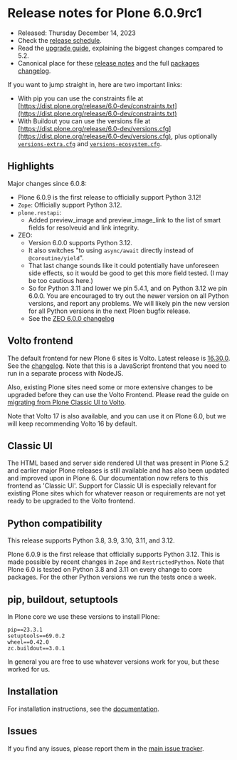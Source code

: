 # Release notes for Plone 6.0.9rc1

* Released: Thursday December 14, 2023
* Check the [release schedule](https://plone.org/download/release-schedule).
* Read the [upgrade guide](https://6.docs.plone.org/upgrade/index.html), explaining the biggest changes compared to 5.2.
* Canonical place for these [release notes](https://dist.plone.org/release/6.0-dev/RELEASE-NOTES.md) and the full [packages changelog](https://dist.plone.org/release/6.0-dev/changelog.txt).

If you want to jump straight in, here are two important links:

* With pip you can use the constraints file at [https://dist.plone.org/release/6.0-dev/constraints.txt](https://dist.plone.org/release/6.0-dev/constraints.txt)
* With Buildout you can use the versions file at [https://dist.plone.org/release/6.0-dev/versions.cfg](https://dist.plone.org/release/6.0-dev/versions.cfg), plus optionally [`versions-extra.cfg`](https://dist.plone.org/release/6.0-dev/versions-extra.cfg) and [`versions-ecosystem.cfg`](https://dist.plone.org/release/6.0-dev/versions-ecosystem.cfg).


## Highlights

Major changes since 6.0.8:

* Plone 6.0.9 is the first release to officially support Python 3.12!
* `Zope`: Officially support Python 3.12.
* `plone.restapi`:
  - Added preview_image and preview_image_link to the list of smart fields for resolveuid and link integrity.
* ZEO:
  - Version 6.0.0 supports Python 3.12.
  - It also switches "to using `async/await` directly instead of `@coroutine/yield`".
  - That last change sounds like it could potentially have unforeseen side effects, so it would be good to get this more field tested.
    (I may be too cautious here.)
  - So for Python 3.11 and lower we pin 5.4.1, and on Python 3.12 we pin 6.0.0.
    You are encouraged to try out the newer version on all Python versions, and report any problems.
    We will likely pin the new version for all Python versions in the next Ploen bugfix release.
  - See the [ZEO 6.0.0 changelog](https://github.com/zopefoundation/ZEO/blob/6.0.0/CHANGES.rst)


## Volto frontend

The default frontend for new Plone 6 sites is Volto. Latest release is [16.30.0](https://www.npmjs.com/package/@plone/volto/v/16.30.0).  See the [changelog](https://github.com/plone/volto/blob/16.30.0/CHANGELOG.md).
Note that this is a JavaScript frontend that you need to run in a separate process with NodeJS.

Also, existing Plone sites need some or more extensive changes to be upgraded before they can use the Volto Frontend. Please read the guide on [migrating from Plone Classic UI to Volto](https://6.docs.plone.org/backend/upgrading/version-specific-migration/migrate-to-volto.html).

Note that Volto 17 is also available, and you can use it on Plone 6.0, but we will keep recommending Volto 16 by default.


## Classic UI

The HTML based and server side rendered UI that was present in Plone 5.2 and earlier major Plone releases is still available and has also been updated and improved upon in Plone 6.  Our documentation now refers to this frontend as 'Classic UI'.  Support for Classic UI is especially relevant for existing Plone sites which for whatever reason or requirements are not yet ready to be upgraded to the Volto frontend.


## Python compatibility

This release supports Python 3.8, 3.9, 3.10, 3.11, and 3.12.

Plone 6.0.9 is the first release that officially supports Python 3.12.  This is made possible by recent changes in `Zope` and `RestrictedPython`.
Note that Plone 6.0 is tested on Python 3.8 and 3.11 on every change to core packages.  For the other Python versions we run the tests once a week.


## pip, buildout, setuptools

In Plone core we use these versions to install Plone:

```
pip==23.3.1
setuptools==69.0.2
wheel==0.42.0
zc.buildout==3.0.1
```

In general you are free to use whatever versions work for you, but these worked for us.


## Installation

For installation instructions, see the [documentation](https://6.docs.plone.org/install/index.html).


## Issues

If you find any issues, please report them in the [main issue tracker](https://github.com/plone/Products.CMFPlone/issues).
